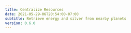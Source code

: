 ```yaml
---
title: Centralize Resources
date: 2021-05-29-06T20:54:00-07:00
subtitle: Retrieve energy and silver from nearby planets
version: 0.6.0
---
```

